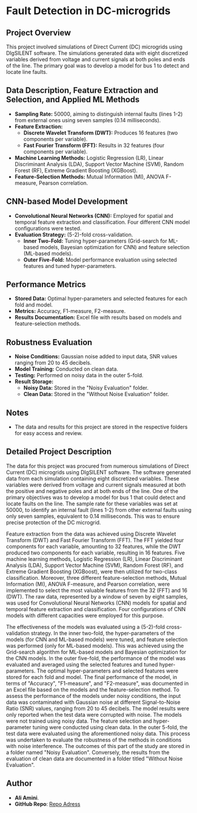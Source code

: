 # Fault Detection in DC-microgrids
## Project Overview

This project involved simulations of Direct Current (DC) microgrids using DIgSILENT software. The simulations generated data with eight discretized variables derived from voltage and current signals at both poles and ends of the line. The primary goal was to develop a model for bus 1 to detect and locate line faults.

## Data Description, Feature Extraction and Selection, and Applied ML Methods

- **Sampling Rate:** 50000, aiming to distinguish internal faults (lines 1-2) from external ones using seven samples (0.14 milliseconds).
- **Feature Extraction:**
  - **Discrete Wavelet Transform (DWT):** Produces 16 features (two components per variable).
  - **Fast Fourier Transform (FFT):** Results in 32 features (four components per variable).
- **Machine Learning Methods:** Logistic Regression (LR), Linear Discriminant Analysis (LDA), Support Vector Machine (SVM), Random Forest (RF), Extreme Gradient Boosting (XGBoost).
- **Feature-Selection Methods:** Mutual Information (MI), ANOVA F-measure, Pearson correlation.

## CNN-based Model Development

- **Convolutional Neural Networks (CNN):** Employed for spatial and temporal feature extraction and classification. Four different CNN model configurations were tested.
- **Evaluation Strategy:** (5-2)-fold cross-validation.
  - **Inner Two-Fold:** Tuning hyper-parameters (Grid-search for ML-based models, Bayesian optimization for CNN) and feature selection (ML-based models).
  - **Outer Five-Fold:** Model performance evaluation using selected features and tuned hyper-parameters.

## Performance Metrics

- **Stored Data:** Optimal hyper-parameters and selected features for each fold and model.
- **Metrics:** Accuracy, F1-measure, F2-measure.
- **Results Documentation:** Excel file with results based on models and feature-selection methods.

## Robustness Evaluation

- **Noise Conditions:** Gaussian noise added to input data, SNR values ranging from 20 to 45 decibels.
- **Model Training:** Conducted on clean data.
- **Testing:** Performed on noisy data in the outer 5-fold.
- **Result Storage:**
  - **Noisy Data:** Stored in the "Noisy Evaluation" folder.
  - **Clean Data:** Stored in the "Without Noise Evaluation" folder.

## Notes

- The data and results for this project are stored in the respective folders for easy access and review.

## Detailed Project Description

The data for this project was procured from numerous simulations of Direct Current (DC) microgrids using DIgSILENT software. The software generated data from each simulation containing eight discretized variables. These variables were derived from voltage and current signals measured at both the positive and negative poles and at both ends of the line. One of the primary objectives was to develop a model for bus 1 that could detect and locate faults on the line. The sample rate for these variables was set at 50000, to identify an internal fault (lines 1-2) from other external faults using only seven samples, equivalent to 0.14 milliseconds. This was to ensure precise protection of the DC microgrid.

Feature extraction from the data was achieved using Discrete Wavelet Transform (DWT) and Fast Fourier Transform (FFT). The FFT yielded four components for each variable, amounting to 32 features, while the DWT produced two components for each variable, resulting in 16 features. Five machine learning methods, Logistic Regression (LR), Linear Discriminant Analysis (LDA), Support Vector Machine (SVM), Random Forest (RF), and Extreme Gradient Boosting (XGBoost), were then utilized for two-class classification. Moreover, three different feature-selection methods, Mutual Information (MI), ANOVA F-measure, and Pearson correlation, were implemented to select the most valuable features from the 32 (FFT) and 16 (DWT). The raw data, represented by a window of seven by eight samples, was used for Convolutional Neural Networks (CNN) models for spatial and temporal feature extraction and classification. Four configurations of CNN models with different capacities were employed for this purpose.


The effectiveness of the models was evaluated using a (5-2)-fold cross-validation strategy. In the inner two-fold, the hyper-parameters of the models (for CNN and ML-based models) were tuned, and feature selection was performed (only for ML-based models). This was achieved using the Grid-search algorithm for ML-based models and Bayesian optimization for the CNN models. In the outer five-fold, the performance of the model was evaluated and averaged using the selected features and tuned hyper-parameters. The optimal hyper-parameters and selected features were stored for each fold and model. The final performance of the model, in terms of "Accuracy", "F1-measure", and "F2-measure", was documented in an Excel file based on the models and the feature-selection method.
To assess the performance of the models under noisy conditions, the input data was contaminated with Gaussian noise at different Signal-to-Noise Ratio (SNR) values, ranging from 20 to 45 decibels. The model results were only reported when the test data were corrupted with noise. The models were not trained using noisy data. The feature selection and hyper-parameter tuning were conducted using clean data. In the outer 5-fold, the test data were evaluated using the aforementioned noisy data. 
This process was undertaken to evaluate the robustness of the methods in conditions with noise interference. The outcomes of this part of the study are stored in a folder named "Noisy Evaluation". Conversely, the results from the evaluation of clean data are documented in a folder titled "Without Noise Evaluation".

## Author
- **Ali Amini**.
- **GitHub Repo**: [Repo Adress](https://github.com/AliAmini93/Fault-Detection-in-DC-microgrids) 
